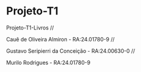# Projeto-T1
Projeto-T1-Livros //

Cauê de Oliveira Almiron - RA:24.01780-9 //

Gustavo Seripierri da Conceição - RA:24.00630-0 //

Murilo Rodrigues - RA:24.01780-9
